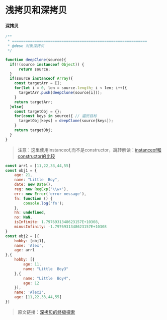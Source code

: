 # 浅拷贝和深拷贝

#### 深拷贝

```javascript
/**
 * ============================================================
 * @desc 对象深拷贝
 */

function deepClone(source){
  if(!(source instanceof Object)) {
      return source;
  }
  if(source instanceof Array){
    const targetArr = [];
    for(let i = 0, len = source.length; i < len; i++){
      targetArr.push(deepClone(source[i]));
    }
  	return targetArr;
  }else{
    const targetObj = {};
    for(const keys in source){ // 遍历目标
      targetObj[keys] = deepClone(source[keys]);
  	}
    return targetObj;
  }
}
```

> 注意：这里使用instanceof,而不是constructor，跳转解读：[instanceof和constructor的比较](../小记/instanceof和constructor的比较.md)

```javascript
const arr1 = [11,22,33,44,55]
const obj1 = {
    age: 21,
    name: "Little  Boy",
    date: new Date(),
    reg: new RegExp('\\w+'),
    err: new Error('error message'),
    fn: function () {
        console.log('fn');
    },
    hh: undefined,
    no: NaN,
    isInfinite: 1.7976931348623157E+10308,
    minusInfinity: -1.7976931348623157E+10308
}
const obj2 = [{
    hobby: [obj1],
    name: 'Alex',
    age: arr1
},{
    hobby: [{
    	age: 11,
        name: "Little  Boy3"
    },{
        name: "Little  Boy4",
    	age: 12
    }],
    name: 'Alex2',
    age: [11,22,33,44,55]
}]
```

> 原文链接：[深拷贝的终极探索](https://segmentfault.com/a/1190000016672263)

